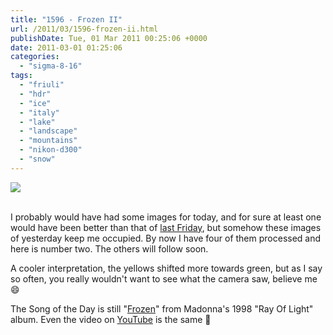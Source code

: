```yaml
---
title: "1596 - Frozen II"
url: /2011/03/1596-frozen-ii.html
publishDate: Tue, 01 Mar 2011 00:25:06 +0000
date: 2011-03-01 01:25:06
categories: 
  - "sigma-8-16"
tags: 
  - "friuli"
  - "hdr"
  - "ice"
  - "italy"
  - "lake"
  - "landscape"
  - "mountains"
  - "nikon-d300"
  - "snow"
---
```

<div class="container">
<div class="center"><a target="_blank" href="https://d25zfm9zpd7gm5.cloudfront.net/1200x1200/2011/20110227_132012_ps.jpg"><img src="https://d25zfm9zpd7gm5.cloudfront.net/0600x0600/2011/20110227_132012_ps.jpg" /></a></div>
</div>
<br />

I probably would have had some images for today, and for sure at least one would have been better than that of <a target="_blank" href="/2011/02/1593-give-me-your-sou.html">last Friday</a>, but somehow these images of yesterday keep me occupied. By now I have four of them processed and here is number two. The others will follow soon.

 A cooler interpretation, the yellows shifted more towards green, but as I say so often, you really wouldn't want to see what the camera saw, believe me 😄

The Song of the Day is still "<a target="_blank" href="http://www.lyricsmode.com/lyrics/m/madonna/frozen.html">Frozen</a>" from Madonna's 1998 "Ray Of Light" album. Even the video on <a target="_blank" href="http://www.youtube.com/watch?v=zXFHf8xZ1CA">YouTube</a> is the same 🙂
